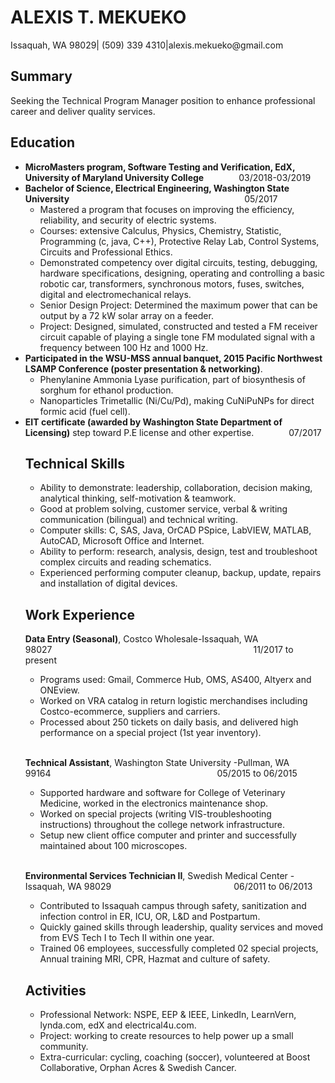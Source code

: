 <h1>ALEXIS T. MEKUEKO</h1>

<p>Issaquah, WA 98029| (509) 339 4310|alexis.mekueko@gmail.com</p>

<h2>Summary</h2>

<p>Seeking the Technical Program Manager position to enhance professional career and deliver quality services.</p>

<h2>Education</h2>

<ul>
<li><strong>MicroMasters program, Software Testing and Verification, EdX, University of Maryland University College</strong>&emsp;&emsp;&emsp;&emsp;03/2018-03/2019
<li><strong>Bachelor of Science, Electrical Engineering, Washington State University</strong>&emsp;&emsp;&emsp;&emsp;&emsp;&emsp;&emsp;&emsp;&emsp;&emsp;&emsp;&emsp;&emsp;&emsp;&emsp;&emsp;&emsp;&emsp;&emsp;&emsp;05/2017
<ul><li>Mastered a program that focuses on improving the efficiency, reliability, and security of electric systems.</li>
<li>Courses: extensive Calculus, Physics, Chemistry, Statistic, Programming (c, java, C++), Protective Relay Lab, Control Systems, Circuits and Professional Ethics.</li>
<li>Demonstrated competency over digital circuits, testing, debugging, hardware specifications, designing, operating and controlling a basic robotic car, transformers, synchronous motors, fuses, switches, digital and electromechanical relays.</li>
<li>Senior Design Project: Determined the maximum power that can be output by a 72 kW solar array on a feeder.</li>
<li>Project: Designed, simulated, constructed and tested a FM receiver circuit capable of playing a single tone FM modulated signal with a frequency between 100 Hz and 1000 Hz.</li></ul></li>
<li><strong>Participated in the WSU-MSS annual banquet, 2015 Pacific Northwest LSAMP Conference (poster presentation &amp; networking)</strong>.
<ul><li>Phenylanine Ammonia Lyase purification, part of biosynthesis of sorghum for ethanol production.</li>
<li>Nanoparticles Trimetallic (Ni/Cu/Pd), making CuNiPuNPs for direct formic acid (fuel cell).</li></ul></li>
<li><strong>EIT certificate (awarded by Washington State Department of Licensing)</strong> step toward P.E license and other expertise.&emsp;&emsp;&emsp;&emsp;07/2017                                                  </li>

<h2>Technical Skills</h2>

<ul>
<li>Ability to demonstrate: leadership, collaboration, decision making, analytical thinking, self-motivation &amp; teamwork.</li>
<li>Good at problem solving, customer service, verbal &amp; writing communication (bilingual) and technical writing.</li>
<li>Computer skills: C, SAS, Java, OrCAD PSpice, LabVIEW, MATLAB, AutoCAD, Microsoft Office and Internet.</li>
<li>Ability to perform: research, analysis, design, test and troubleshoot complex circuits and reading schematics.</li>
<li>Experienced performing computer cleanup, backup, update, repairs and installation of digital devices.</li>
</ul>

<h2>Work Experience</h2>

<p><strong>Data Entry (Seasonal)</strong>, Costco Wholesale-Issaquah, WA 98027&emsp;&emsp;&emsp;&emsp;&emsp;&emsp;&emsp;&emsp;&emsp;&emsp;&emsp;&emsp;&emsp;&emsp;&emsp;&emsp;&emsp;&emsp;&emsp;&emsp;&emsp;&emsp;&emsp;11/2017 to present</p>
<ul>
<li>Programs used: Gmail, Commerce Hub, OMS, AS400, Altyerx and ONEview.</li>
<li>Worked on VRA catalog in return logistic merchandises including Costco-ecommerce, suppliers and carriers.</li>
<li>Processed about 250 tickets on daily basis, and delivered high performance on a special project (1st year inventory).</li>
</ul>
&emsp;
<p><strong>Technical Assistant</strong>, Washington State University -Pullman, WA 99164&emsp;&emsp;&emsp;&emsp;&emsp;&emsp;&emsp;&emsp;&emsp;&emsp;&emsp;&emsp;&emsp;&emsp;&emsp;&emsp;&emsp;&emsp;&emsp;05/2015 to 06/2015</p>
<ul>
<li>Supported hardware and software for College of Veterinary Medicine, worked in the electronics maintenance shop.</li>
<li>Worked on special projects (writing VIS-troubleshooting instructions) throughout the college network infrastructure.</li>
<li>Setup new client office computer and printer and successfully maintained about 100 microscopes.</li>
</ul>
&emsp;
<p><strong>Environmental Services Technician II</strong>, Swedish Medical Center -Issaquah, WA 98029&emsp;&emsp;&emsp;&emsp;&emsp;&emsp;&emsp;&emsp;&emsp;&emsp;&emsp;&emsp;&emsp;&emsp;06/2011 to 06/2013</p>
<ul>
<li>Contributed to Issaquah campus through safety, sanitization and infection control in ER, ICU, OR, L&D and Postpartum.</li>
<li>Quickly gained skills through leadership, quality services and moved from EVS Tech I to Tech II within one year.</li>
<li>Trained 06 employees, successfully completed 02 special projects, Annual training MRI, CPR, Hazmat and culture of safety.</li>
</ul>

<h2>Activities</h2>

<ul>
<li>Professional Network: NSPE, EEP &amp; IEEE, LinkedIn, LearnVern, lynda.com, edX and electrical4u.com.</li>
<li>Project: working to create resources to help power up a small community.</li>
<li>Extra-curricular: cycling, coaching (soccer), volunteered at Boost Collaborative, Orphan Acres &amp; Swedish Cancer.</li>
</ul>


